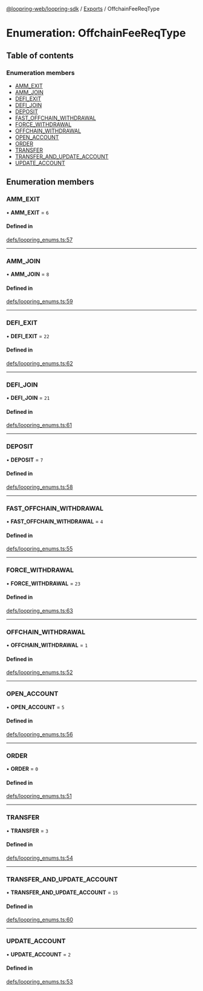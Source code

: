 [@loopring-web/loopring-sdk](../README.md) / [Exports](../modules.md) / OffchainFeeReqType

# Enumeration: OffchainFeeReqType

## Table of contents

### Enumeration members

- [AMM\_EXIT](OffchainFeeReqType.md#amm_exit)
- [AMM\_JOIN](OffchainFeeReqType.md#amm_join)
- [DEFI\_EXIT](OffchainFeeReqType.md#defi_exit)
- [DEFI\_JOIN](OffchainFeeReqType.md#defi_join)
- [DEPOSIT](OffchainFeeReqType.md#deposit)
- [FAST\_OFFCHAIN\_WITHDRAWAL](OffchainFeeReqType.md#fast_offchain_withdrawal)
- [FORCE\_WITHDRAWAL](OffchainFeeReqType.md#force_withdrawal)
- [OFFCHAIN\_WITHDRAWAL](OffchainFeeReqType.md#offchain_withdrawal)
- [OPEN\_ACCOUNT](OffchainFeeReqType.md#open_account)
- [ORDER](OffchainFeeReqType.md#order)
- [TRANSFER](OffchainFeeReqType.md#transfer)
- [TRANSFER\_AND\_UPDATE\_ACCOUNT](OffchainFeeReqType.md#transfer_and_update_account)
- [UPDATE\_ACCOUNT](OffchainFeeReqType.md#update_account)

## Enumeration members

### AMM\_EXIT

• **AMM\_EXIT** = `6`

#### Defined in

[defs/loopring_enums.ts:57](https://github.com/Loopring/loopring_sdk/blob/81e0b16/src/defs/loopring_enums.ts#L57)

___

### AMM\_JOIN

• **AMM\_JOIN** = `8`

#### Defined in

[defs/loopring_enums.ts:59](https://github.com/Loopring/loopring_sdk/blob/81e0b16/src/defs/loopring_enums.ts#L59)

___

### DEFI\_EXIT

• **DEFI\_EXIT** = `22`

#### Defined in

[defs/loopring_enums.ts:62](https://github.com/Loopring/loopring_sdk/blob/81e0b16/src/defs/loopring_enums.ts#L62)

___

### DEFI\_JOIN

• **DEFI\_JOIN** = `21`

#### Defined in

[defs/loopring_enums.ts:61](https://github.com/Loopring/loopring_sdk/blob/81e0b16/src/defs/loopring_enums.ts#L61)

___

### DEPOSIT

• **DEPOSIT** = `7`

#### Defined in

[defs/loopring_enums.ts:58](https://github.com/Loopring/loopring_sdk/blob/81e0b16/src/defs/loopring_enums.ts#L58)

___

### FAST\_OFFCHAIN\_WITHDRAWAL

• **FAST\_OFFCHAIN\_WITHDRAWAL** = `4`

#### Defined in

[defs/loopring_enums.ts:55](https://github.com/Loopring/loopring_sdk/blob/81e0b16/src/defs/loopring_enums.ts#L55)

___

### FORCE\_WITHDRAWAL

• **FORCE\_WITHDRAWAL** = `23`

#### Defined in

[defs/loopring_enums.ts:63](https://github.com/Loopring/loopring_sdk/blob/81e0b16/src/defs/loopring_enums.ts#L63)

___

### OFFCHAIN\_WITHDRAWAL

• **OFFCHAIN\_WITHDRAWAL** = `1`

#### Defined in

[defs/loopring_enums.ts:52](https://github.com/Loopring/loopring_sdk/blob/81e0b16/src/defs/loopring_enums.ts#L52)

___

### OPEN\_ACCOUNT

• **OPEN\_ACCOUNT** = `5`

#### Defined in

[defs/loopring_enums.ts:56](https://github.com/Loopring/loopring_sdk/blob/81e0b16/src/defs/loopring_enums.ts#L56)

___

### ORDER

• **ORDER** = `0`

#### Defined in

[defs/loopring_enums.ts:51](https://github.com/Loopring/loopring_sdk/blob/81e0b16/src/defs/loopring_enums.ts#L51)

___

### TRANSFER

• **TRANSFER** = `3`

#### Defined in

[defs/loopring_enums.ts:54](https://github.com/Loopring/loopring_sdk/blob/81e0b16/src/defs/loopring_enums.ts#L54)

___

### TRANSFER\_AND\_UPDATE\_ACCOUNT

• **TRANSFER\_AND\_UPDATE\_ACCOUNT** = `15`

#### Defined in

[defs/loopring_enums.ts:60](https://github.com/Loopring/loopring_sdk/blob/81e0b16/src/defs/loopring_enums.ts#L60)

___

### UPDATE\_ACCOUNT

• **UPDATE\_ACCOUNT** = `2`

#### Defined in

[defs/loopring_enums.ts:53](https://github.com/Loopring/loopring_sdk/blob/81e0b16/src/defs/loopring_enums.ts#L53)

